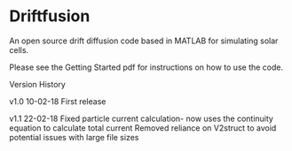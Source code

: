 # Driftfusion
An open source drift diffusion code based in MATLAB for simulating solar cells.

Please see the Getting Started pdf for instructions on how to use the code.

Version History

v1.0 10-02-18
First release

v1.1 22-02-18
Fixed particle current calculation- now uses the continuity equation to calculate total current
Removed reliance on V2struct to avoid potential issues with large file sizes
